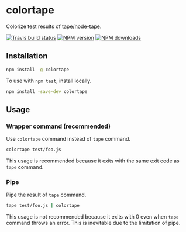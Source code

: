 # colortape

Colorize test results of [tape](https://github.com/substack/tape)/[node-tape](https://github.com/isaacs/node-tap).

[![Travis build status](https://img.shields.io/travis/shuhei/colortape.svg)](https://travis-ci.org/shuhei/colortape)
[![NPM version](https://img.shields.io/npm/v/colortape.svg)](https://www.npmjs.com/package/colortape)
[![NPM downloads](https://img.shields.io/npm/dm/colortape.svg)](https://www.npmjs.com/package/colortape)

## Installation

```sh
npm install -g colortape
```

To use with `npm test`, install locally.

```sh
npm install -save-dev colortape
```

## Usage

### Wrapper command (recommended)

Use `colortape` command instead of `tape` command.

```sh
colortape test/foo.js
```

This usage is recommended because it exits with the same exit code as `tape` command.

### Pipe

Pipe the result of `tape` command.

```sh
tape test/foo.js | colortape
```

This usage is not recommended because it exits with 0 even when `tape` command throws an error. This is inevitable due to the limitation of pipe.
